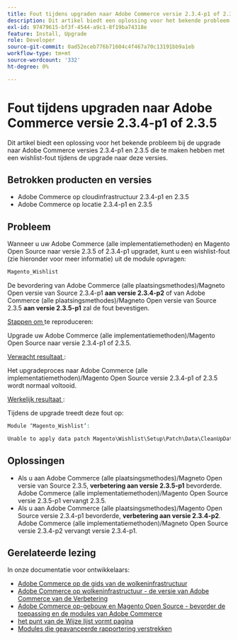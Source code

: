 ```yaml
---
title: Fout tijdens upgraden naar Adobe Commerce versie 2.3.4-p1 of 2.3.5
description: Dit artikel biedt een oplossing voor het bekende probleem bij de upgrade naar Adobe Commerce versies 2.3.4-p1 en 2.3.5 die te maken hebben met een wishlist-fout tijdens de upgrade naar deze versies.
exl-id: 97479615-bf3f-4544-a9c1-8f19ba74318e
feature: Install, Upgrade
role: Developer
source-git-commit: 0ad52eceb776b71604c4f467a70c13191bb9a1eb
workflow-type: tm+mt
source-wordcount: '332'
ht-degree: 0%

---
```


# Fout tijdens upgraden naar Adobe Commerce versie 2.3.4-p1 of 2.3.5

Dit artikel biedt een oplossing voor het bekende probleem bij de upgrade naar Adobe Commerce versies 2.3.4-p1 en 2.3.5 die te maken hebben met een wishlist-fout tijdens de upgrade naar deze versies.

## Betrokken producten en versies

* Adobe Commerce op cloudinfrastructuur 2.3.4-p1 en 2.3.5
* Adobe Commerce op locatie 2.3.4-p1 en 2.3.5

## Probleem

Wanneer u uw Adobe Commerce (alle implementatiemethoden) en Magento Open Source naar versie 2.3.5 of 2.3.4-p1 upgradet, kunt u een wishlist-fout (zie hieronder voor meer informatie) uit de module opvragen:

```php
Magento_Wishlist
```

De bevordering van Adobe Commerce (alle plaatsingsmethodes)/Magneto Open versie van Source 2.3.4-p1 **aan versie 2.3.4-p2** of van Adobe Commerce (alle plaatsingsmethodes)/Magneto Open versie van Source 2.3.5 **aan versie 2.3.5-p1** zal de fout bevestigen.

<u> Stappen om </u> te reproduceren:

Upgrade uw Adobe Commerce (alle implementatiemethoden)/Magento Open Source naar versie 2.3.4-p1 of 2.3.5.

<u> Verwacht resultaat </u>:

Het upgradeproces naar Adobe Commerce (alle implementatiemethoden)/Magento Open Source versie 2.3.4-p1 of 2.3.5 wordt normaal voltooid.

<u> Werkelijk resultaat </u>:

Tijdens de upgrade treedt deze fout op:

```php
Module ‘Magento_Wishlist’:

Unable to apply data patch Magento\Wishlist\Setup\Patch\Data\CleanUpData for module Magento_Wishlist. Original exception message: Unable to unserialize value. Error: Syntax error
```

## Oplossingen

* Als u aan Adobe Commerce (alle plaatsingsmethodes)/Magneto Open versie van Source 2.3.5, **verbetering aan versie 2.3.5-p1** bevorderde. Adobe Commerce (alle implementatiemethoden)/Magento Open Source versie 2.3.5-p1 vervangt 2.3.5.
* Als u aan Adobe Commerce (alle plaatsingsmethodes)/Magento Open Source versie 2.3.4-p1 bevorderde, **verbetering aan versie 2.3.4-p2**. Adobe Commerce (alle implementatiemethoden)/Magneto Open Source versie 2.3.4-p2 vervangt versie 2.3.4-p1.

## Gerelateerde lezing

In onze documentatie voor ontwikkelaars:

* [ Adobe Commerce op de gids van de wolkeninfrastructuur ](https://devdocs.magento.com/cloud/bk-cloud.html)
* [ Adobe Commerce op wolkeninfrastructuur - de versie van Adobe Commerce van de Verbetering ](https://devdocs.magento.com/cloud/project/project-upgrade.html)
* [ Adobe Commerce op-gebouw en Magento Open Source - bevorder de toepassing en de modules van Adobe Commerce ](https://devdocs.magento.com/guides/v2.3/comp-mgr/bk-compman-upgrade-guide.html)
* [ het punt van de Wijze lijst vormt pagina ](https://devdocs.magento.com/guides/v2.3/frontend-dev-guide/layouts/product-layouts.html#wishlist-item-configure-page)
* [ Modules die geavanceerde rapportering verstrekken ](https://devdocs.magento.com/guides/v2.3/advanced-reporting/modules.html)
